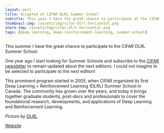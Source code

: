 ```yaml
---
layout: post
title: Accepted at CIFAR DLRL Summer School
subtitle: This year I have the great chance to participate at the CIFAR DLRL Summer School
thumbnail-img: /assets/img/cifar-dlrl-horizontal.png
share-img: /assets/img/cifar-dlrl-horizontal.png
tags: [deep-learning, deep-reinforcement-learning, summer-school]
---
```

This summer I have the great chance to participate to the CIFAR DLRL Summer School.

One year ago I start looking for Summer Schools and subscribe to the [CIFAR newsletter](https://dlrl.ca/subscribe/)
to remain updated about the next editions. 
I could not imagine to be selected to participate to the next edition!

This prominent program started in 2005, when CIFAR organized its first 
Deep Learning + Reinforcement Learning (DLRL) Summer School in Canada.
The community has grown over the years, and today it brings together graduate students, post-docs and professionals 
to cover the foundational research, developments, and applications of Deep Learning and Reinforcement Learning.

*Picture by [DLRL](https://dlrl.ca/).*

[Website](https://dlrl.ca/)
